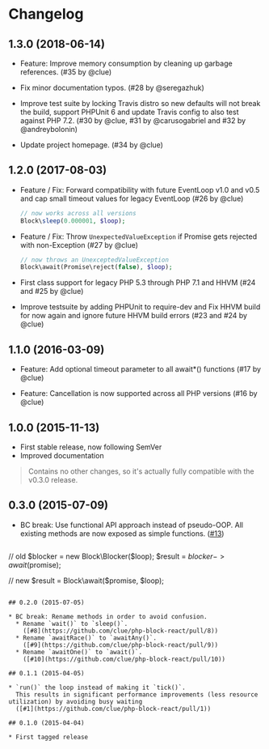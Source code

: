 # Changelog

## 1.3.0 (2018-06-14)

*   Feature: Improve memory consumption by cleaning up garbage references.
    (#35 by @clue)

*   Fix minor documentation typos.
    (#28 by @seregazhuk)

*   Improve test suite by locking Travis distro so new defaults will not break the build,
    support PHPUnit 6 and update Travis config to also test against PHP 7.2.
    (#30 by @clue, #31 by @carusogabriel and #32 by @andreybolonin)

*   Update project homepage.
    (#34 by @clue)

## 1.2.0 (2017-08-03)

* Feature / Fix: Forward compatibility with future EventLoop v1.0 and v0.5 and
  cap small timeout values for legacy EventLoop
  (#26 by @clue)

  ```php
  // now works across all versions
  Block\sleep(0.000001, $loop);
  ```

* Feature / Fix: Throw `UnexpectedValueException` if Promise gets rejected with non-Exception
  (#27 by @clue)

  ```php
  // now throws an UnexceptedValueException
  Block\await(Promise\reject(false), $loop);
  ```

* First class support for legacy PHP 5.3 through PHP 7.1 and HHVM
  (#24 and #25 by @clue)

* Improve testsuite by adding PHPUnit to require-dev and
  Fix HHVM build for now again and ignore future HHVM build errors
  (#23 and #24 by @clue)

## 1.1.0 (2016-03-09)

* Feature: Add optional timeout parameter to all await*() functions
  (#17 by @clue)

* Feature: Cancellation is now supported across all PHP versions
  (#16 by @clue)

## 1.0.0 (2015-11-13)

* First stable release, now following SemVer
* Improved documentation

> Contains no other changes, so it's actually fully compatible with the v0.3.0 release.

## 0.3.0 (2015-07-09)

* BC break: Use functional API approach instead of pseudo-OOP.
  All existing methods are now exposed as simple functions.
  ([#13](https://github.com/clue/php-block-react/pull/13))
  ```php
// old
$blocker = new Block\Blocker($loop);
$result = $blocker->await($promise);

// new
$result = Block\await($promise, $loop);
```

## 0.2.0 (2015-07-05)

* BC break: Rename methods in order to avoid confusion.
  * Rename `wait()` to `sleep()`.
    ([#8](https://github.com/clue/php-block-react/pull/8))
  * Rename `awaitRace()` to `awaitAny()`.
    ([#9](https://github.com/clue/php-block-react/pull/9))
  * Rename `awaitOne()` to `await()`.
    ([#10](https://github.com/clue/php-block-react/pull/10))

## 0.1.1 (2015-04-05)

* `run()` the loop instead of making it `tick()`.
  This results in significant performance improvements (less resource utilization) by avoiding busy waiting
  ([#1](https://github.com/clue/php-block-react/pull/1))

## 0.1.0 (2015-04-04)

* First tagged release
